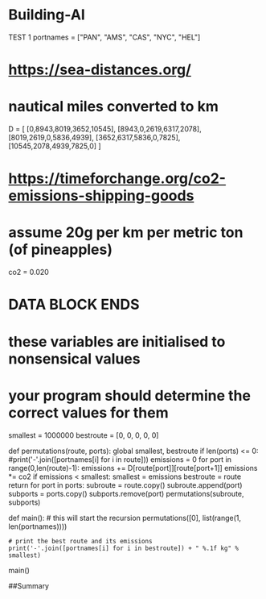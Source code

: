 # Building-AI
TEST 1
portnames = ["PAN", "AMS", "CAS", "NYC", "HEL"]

# https://sea-distances.org/
# nautical miles converted to km

D = [
        [0,8943,8019,3652,10545],
        [8943,0,2619,6317,2078],
        [8019,2619,0,5836,4939],
        [3652,6317,5836,0,7825],
        [10545,2078,4939,7825,0]
    ]

# https://timeforchange.org/co2-emissions-shipping-goods
# assume 20g per km per metric ton (of pineapples)

co2 = 0.020

# DATA BLOCK ENDS

# these variables are initialised to nonsensical values
# your program should determine the correct values for them
smallest = 1000000
bestroute = [0, 0, 0, 0, 0]

def permutations(route, ports):
    global smallest, bestroute
    if len(ports) <= 0:
        #print('-'.join([portnames[i] for i in route]))
        emissions = 0
        for port in range(0,len(route)-1):
            emissions += D[route[port]][route[port+1]]
        emissions *= co2
        if emissions < smallest:
            smallest = emissions
            bestroute = route
        return
    for port in ports:
        subroute = route.copy()
        subroute.append(port)
        subports = ports.copy()
        subports.remove(port)
        permutations(subroute, subports)

def main():
    # this will start the recursion 
    permutations([0], list(range(1, len(portnames))))

    # print the best route and its emissions
    print('-'.join([portnames[i] for i in bestroute]) + " %.1f kg" % smallest)

main()

##Summary

